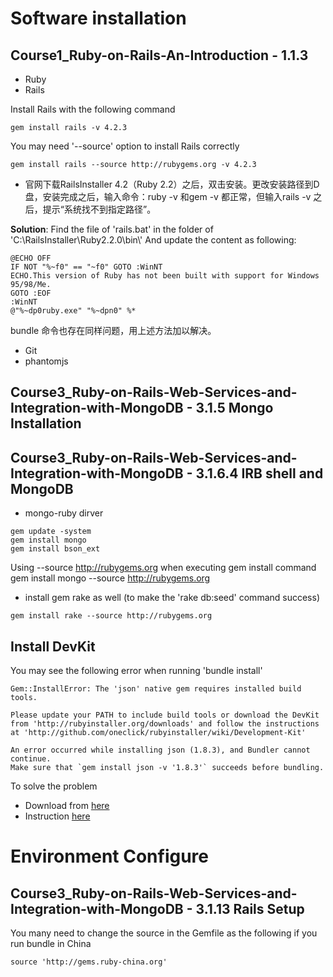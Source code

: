 # Software installation

## Course1_Ruby-on-Rails-An-Introduction - 1.1.3

* Ruby
* Rails

Install Rails with the following command
```
gem install rails -v 4.2.3
```

You may need '--source' option to install Rails correctly

```
gem install rails --source http://rubygems.org -v 4.2.3
```

* 官网下载RailsInstaller 4.2（Ruby 2.2）之后，双击安装。更改安装路径到D盘，安装完成之后，输入命令：ruby -v 和gem -v 都正常，但输入rails -v 之后，提示“系统找不到指定路径”。

**Solution**:
Find the file of 'rails.bat' in the folder of  'C:\\RailsInstaller\\Ruby2.2.0\\bin\\'
And update the content as following:

```
@ECHO OFF
IF NOT "%~f0" == "~f0" GOTO :WinNT
ECHO.This version of Ruby has not been built with support for Windows 95/98/Me.
GOTO :EOF
:WinNT
@"%~dp0ruby.exe" "%~dpn0" %*
```

bundle 命令也存在同样问题，用上述方法加以解决。

* Git
* phantomjs

## Course3_Ruby-on-Rails-Web-Services-and-Integration-with-MongoDB - 3.1.5 Mongo Installation
## Course3_Ruby-on-Rails-Web-Services-and-Integration-with-MongoDB - 3.1.6.4 IRB shell and MongoDB

* mongo-ruby dirver

```
gem update -system
gem install mongo
gem install bson_ext
```

Using  --source http://rubygems.org when executing gem install command
gem install mongo --source http://rubygems.org

* install gem rake as well (to make the 'rake db:seed' command success)

```
gem install rake --source http://rubygems.org
```

## Install DevKit

You may see the following error when running 'bundle install'

```
Gem::InstallError: The 'json' native gem requires installed build tools.

Please update your PATH to include build tools or download the DevKit
from 'http://rubyinstaller.org/downloads' and follow the instructions
at 'http://github.com/oneclick/rubyinstaller/wiki/Development-Kit'

An error occurred while installing json (1.8.3), and Bundler cannot continue.
Make sure that `gem install json -v '1.8.3'` succeeds before bundling.
```

To solve the problem

* Download from [here](http://rubyinstaller.org/downloads)
* Instruction [here](https://github.com/oneclick/rubyinstaller/wiki/Development-Kit)

##

# Environment Configure

## Course3_Ruby-on-Rails-Web-Services-and-Integration-with-MongoDB - 3.1.13 Rails Setup

You many need to change the source in the Gemfile as the following if you run bundle in China

```
source 'http://gems.ruby-china.org'
```
